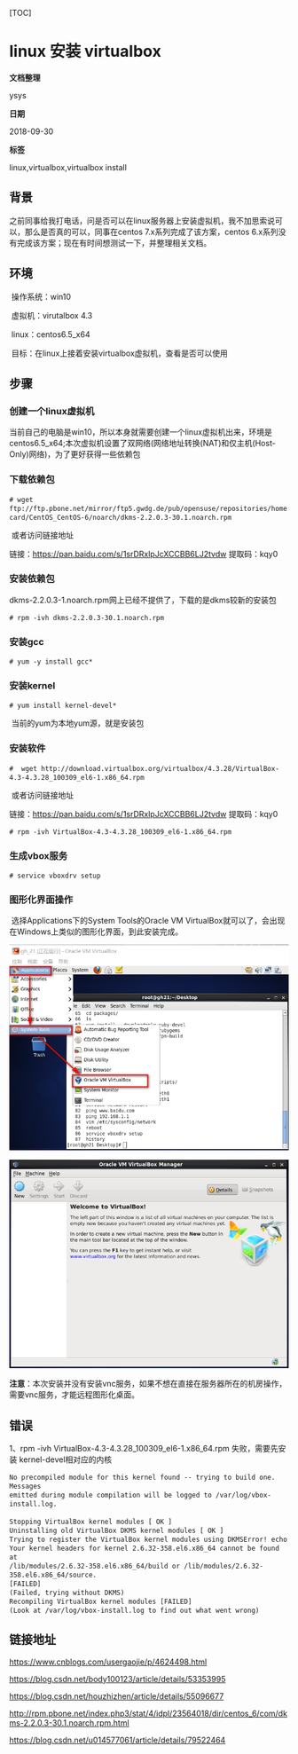 [TOC]

# linux 安装 virtualbox 

**文档整理**

ysys

**日期**

2018-09-30

**标签**

linux,virtualbox,virtualbox install



## 背景

​	之前同事给我打电话，问是否可以在linux服务器上安装虚拟机，我不加思索说可以，那么是否真的可以，同事在centos 7.x系列完成了该方案，centos 6.x系列没有完成该方案；现在有时间想测试一下，并整理相关文档。



## 环境

​	操作系统：win10

​	虚拟机：virutalbox 4.3

​	linux：centos6.5_x64

​	目标：在linux上接着安装virtualbox虚拟机，查看是否可以使用



## 步骤



### 创建一个linux虚拟机

​	当前自己的电脑是win10，所以本身就需要创建一个linux虚拟机出来，环境是centos6.5_x64;本次虚拟机设置了双网络(网络地址转换(NAT)和仅主机(Host-Only)网络)，为了更好获得一些依赖包



### 下载依赖包

```
# wget ftp://ftp.pbone.net/mirror/ftp5.gwdg.de/pub/opensuse/repositories/home:/l-card/CentOS_CentOS-6/noarch/dkms-2.2.0.3-30.1.noarch.rpm
```

​	或者访问链接地址

链接：https://pan.baidu.com/s/1srDRxlpJcXCCBB6LJ2tvdw 
提取码：kqy0



### 安装依赖包

​	dkms-2.2.0.3-1.noarch.rpm网上已经不提供了，下载的是dkms较新的安装包

```
# rpm -ivh dkms-2.2.0.3-30.1.noarch.rpm 
```

### 安装gcc

```
# yum -y install gcc*
```

### 安装kernel

```
# yum install kernel-devel*
```

​	当前的yum为本地yum源，就是安装包

### 安装软件

```
#  wget http://download.virtualbox.org/virtualbox/4.3.28/VirtualBox-4.3-4.3.28_100309_el6-1.x86_64.rpm
```

​	或者访问链接地址

链接：https://pan.baidu.com/s/1srDRxlpJcXCCBB6LJ2tvdw 
提取码：kqy0

```
# rpm -ivh VirtualBox-4.3-4.3.28_100309_el6-1.x86_64.rpm 
```





### 生成vbox服务

```
# service vboxdrv setup
```



### 图形化界面操作

​	选择Applications下的System Tools的Oracle VM VirtualBox就可以了，会出现在Windows上类似的图形化界面，到此安装完成。

![_](../img_src/000/2018-10-05_132136.png)

![_](../img_src/000/2018-10-05_132702.png)

**注意**：本次安装并没有安装vnc服务，如果不想在直接在服务器所在的机房操作，需要vnc服务，才能远程图形化桌面。



## 错误

1、rpm -ivh VirtualBox-4.3-4.3.28_100309_el6-1.x86_64.rpm  失败，需要先安装 kernel-devel相对应的内核

```
No precompiled module for this kernel found -- trying to build one. Messages
emitted during module compilation will be logged to /var/log/vbox-install.log.

Stopping VirtualBox kernel modules [ OK ]
Uninstalling old VirtualBox DKMS kernel modules [ OK ]
Trying to register the VirtualBox kernel modules using DKMSError! echo
Your kernel headers for kernel 2.6.32-358.el6.x86_64 cannot be found at
/lib/modules/2.6.32-358.el6.x86_64/build or /lib/modules/2.6.32-358.el6.x86_64/source.
[FAILED]
(Failed, trying without DKMS)
Recompiling VirtualBox kernel modules [FAILED]
(Look at /var/log/vbox-install.log to find out what went wrong)   
```



## 链接地址

https://www.cnblogs.com/usergaojie/p/4624498.html

https://blog.csdn.net/body100123/article/details/53353995

https://blog.csdn.net/houzhizhen/article/details/55096677

http://rpm.pbone.net/index.php3/stat/4/idpl/23564018/dir/centos_6/com/dkms-2.2.0.3-30.1.noarch.rpm.html

https://blog.csdn.net/u014577061/article/details/79522464